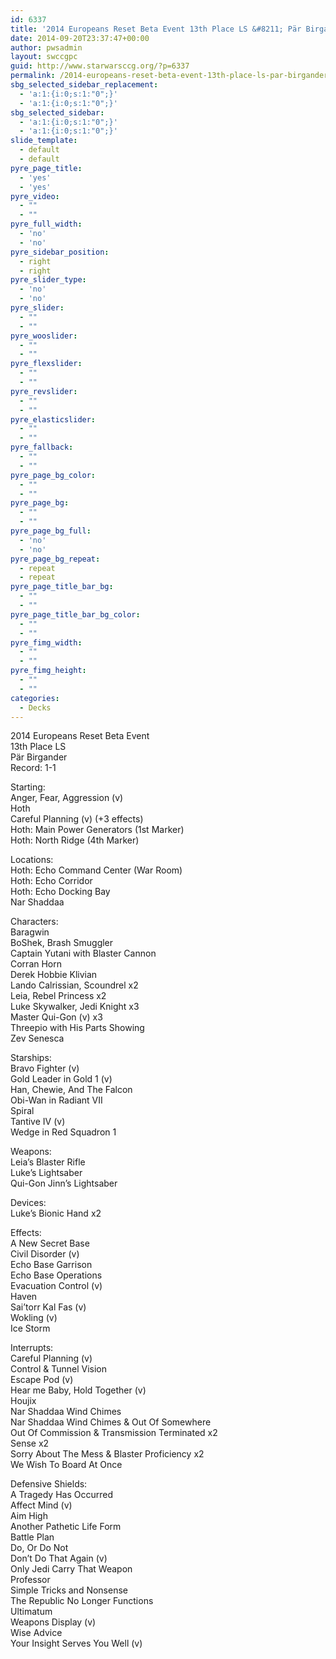 ```yaml
---
id: 6337
title: '2014 Europeans Reset Beta Event 13th Place LS &#8211; Pär Birgander EBO Mains'
date: 2014-09-20T23:37:47+00:00
author: pwsadmin
layout: swccgpc
guid: http://www.starwarsccg.org/?p=6337
permalink: /2014-europeans-reset-beta-event-13th-place-ls-par-birgander-ebo/
sbg_selected_sidebar_replacement:
  - 'a:1:{i:0;s:1:"0";}'
  - 'a:1:{i:0;s:1:"0";}'
sbg_selected_sidebar:
  - 'a:1:{i:0;s:1:"0";}'
  - 'a:1:{i:0;s:1:"0";}'
slide_template:
  - default
  - default
pyre_page_title:
  - 'yes'
  - 'yes'
pyre_video:
  - ""
  - ""
pyre_full_width:
  - 'no'
  - 'no'
pyre_sidebar_position:
  - right
  - right
pyre_slider_type:
  - 'no'
  - 'no'
pyre_slider:
  - ""
  - ""
pyre_wooslider:
  - ""
  - ""
pyre_flexslider:
  - ""
  - ""
pyre_revslider:
  - ""
  - ""
pyre_elasticslider:
  - ""
  - ""
pyre_fallback:
  - ""
  - ""
pyre_page_bg_color:
  - ""
  - ""
pyre_page_bg:
  - ""
  - ""
pyre_page_bg_full:
  - 'no'
  - 'no'
pyre_page_bg_repeat:
  - repeat
  - repeat
pyre_page_title_bar_bg:
  - ""
  - ""
pyre_page_title_bar_bg_color:
  - ""
  - ""
pyre_fimg_width:
  - ""
  - ""
pyre_fimg_height:
  - ""
  - ""
categories:
  - Decks
---
```

2014 Europeans Reset Beta Event  
13th Place LS  
Pär Birgander  
Record: 1-1

Starting:  
Anger, Fear, Aggression (v)  
Hoth  
Careful Planning (v) (+3 effects)  
Hoth: Main Power Generators (1st Marker)  
Hoth: North Ridge (4th Marker)

Locations:  
Hoth: Echo Command Center (War Room)  
Hoth: Echo Corridor  
Hoth: Echo Docking Bay  
Nar Shaddaa

Characters:  
Baragwin  
BoShek, Brash Smuggler  
Captain Yutani with Blaster Cannon  
Corran Horn  
Derek Hobbie Klivian  
Lando Calrissian, Scoundrel x2  
Leia, Rebel Princess x2  
Luke Skywalker, Jedi Knight x3  
Master Qui-Gon (v) x3  
Threepio with His Parts Showing  
Zev Senesca

Starships:  
Bravo Fighter (v)  
Gold Leader in Gold 1 (v)  
Han, Chewie, And The Falcon  
Obi-Wan in Radiant VII  
Spiral  
Tantive IV (v)  
Wedge in Red Squadron 1

Weapons:  
Leia&#8217;s Blaster Rifle  
Luke&#8217;s Lightsaber  
Qui-Gon Jinn&#8217;s Lightsaber

Devices:  
Luke&#8217;s Bionic Hand x2

Effects:  
A New Secret Base  
Civil Disorder (v)  
Echo Base Garrison  
Echo Base Operations  
Evacuation Control (v)  
Haven  
Sai&#8217;torr Kal Fas (v)  
Wokling (v)  
Ice Storm

Interrupts:  
Careful Planning (v)  
Control & Tunnel Vision  
Escape Pod (v)  
Hear me Baby, Hold Together (v)  
Houjix  
Nar Shaddaa Wind Chimes  
Nar Shaddaa Wind Chimes & Out Of Somewhere  
Out Of Commission & Transmission Terminated x2  
Sense x2  
Sorry About The Mess & Blaster Proficiency x2  
We Wish To Board At Once

Defensive Shields:  
A Tragedy Has Occurred  
Affect Mind (v)  
Aim High  
Another Pathetic Life Form  
Battle Plan  
Do, Or Do Not  
Don&#8217;t Do That Again (v)  
Only Jedi Carry That Weapon  
Professor  
Simple Tricks and Nonsense  
The Republic No Longer Functions  
Ultimatum  
Weapons Display (v)  
Wise Advice  
Your Insight Serves You Well (v)